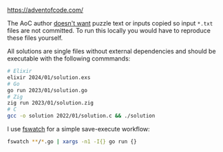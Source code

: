 https://adventofcode.com/

The AoC author [doesn't want](https://adventofcode.com/about) puzzle text or inputs copied so input `*.txt` files are not committed. To run this locally you would have to reproduce these files yourself.

All solutions are single files without external dependencies and should be executable with the following commmands:

```bash
# Elixir
elixir 2024/01/solution.exs
# Go
go run 2023/01/solution.go
# Zig
zig run 2023/01/solution.zig
# C
gcc -o solution 2022/01/solution.c && ./solution
```

I use [fswatch](https://github.com/emcrisostomo/fswatch?tab=readme-ov-file#readme) for a simple save-execute workflow:

```bash
fswatch **/*.go | xargs -n1 -I{} go run {}
```
